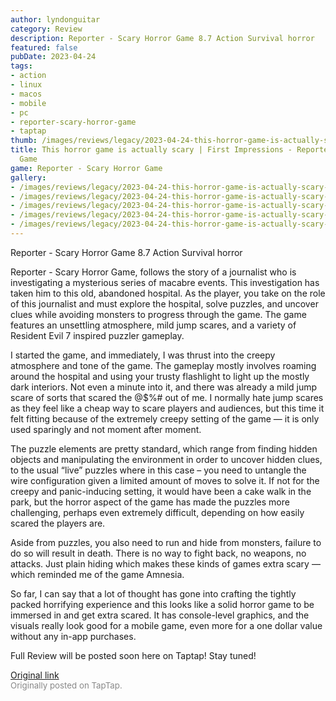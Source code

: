 ```yaml
---
author: lyndonguitar
category: Review
description: Reporter - Scary Horror Game 8.7 Action Survival horror
featured: false
pubDate: 2023-04-24
tags:
- action
- linux
- macos
- mobile
- pc
- reporter-scary-horror-game
- taptap
thumb: /images/reviews/legacy/2023-04-24-this-horror-game-is-actually-scary--first-impressions---reporter---scary-horror-game-0.avif
title: This horror game is actually scary | First Impressions - Reporter - Scary Horror
  Game
game: Reporter - Scary Horror Game
gallery:
- /images/reviews/legacy/2023-04-24-this-horror-game-is-actually-scary--first-impressions---reporter---scary-horror-game-0.avif
- /images/reviews/legacy/2023-04-24-this-horror-game-is-actually-scary--first-impressions---reporter---scary-horror-game-1.avif
- /images/reviews/legacy/2023-04-24-this-horror-game-is-actually-scary--first-impressions---reporter---scary-horror-game-2.avif
- /images/reviews/legacy/2023-04-24-this-horror-game-is-actually-scary--first-impressions---reporter---scary-horror-game-3.avif
- /images/reviews/legacy/2023-04-24-this-horror-game-is-actually-scary--first-impressions---reporter---scary-horror-game-4.avif
---
```

Reporter - Scary Horror Game
8.7
Action
Survival horror

Reporter - Scary Horror Game, follows the story of a journalist who is investigating a mysterious series of macabre events. This investigation has taken him to this old, abandoned hospital. As the player, you take on the role of this journalist and must explore the hospital, solve puzzles, and uncover clues while avoiding monsters to progress through the game. The game features an unsettling atmosphere, mild jump scares, and a variety of Resident Evil 7 inspired puzzler gameplay.

I started the game, and immediately, I was thrust into the creepy atmosphere and tone of the game. The gameplay mostly involves roaming around the hospital and using your trusty flashlight to light up the mostly dark interiors. Not even a minute into it, and there was already a mild jump scare of sorts that scared the @$%# out of me. I normally hate jump scares as they feel like a cheap way to scare players and audiences, but this time it felt fitting because of the extremely creepy setting of the game — it is only used sparingly and not moment after moment.

The puzzle elements are pretty standard, which range from finding hidden objects and manipulating the environment in order to uncover hidden clues, to the usual “live” puzzles where in this case – you need to untangle the wire configuration given a limited amount of moves to solve it. If not for the creepy and panic-inducing setting, it would have been a cake walk in the park, but the horror aspect of the game has made the puzzles more challenging, perhaps even extremely difficult, depending on how easily scared the players are.

Aside from puzzles, you also need to run and hide from monsters, failure to do so will result in death. There is no way to fight back, no weapons, no attacks. Just plain hiding which makes these kinds of games extra scary — which reminded me of the game Amnesia.

So far, I can say that a lot of thought has gone into crafting the tightly packed horrifying experience and this looks like a solid horror game to be immersed in and get extra scared. It has console-level graphics, and the visuals really look good for a mobile game, even more for a one dollar value without any in-app purchases.

Full Review will be posted soon here on Taptap! Stay tuned!

[Original link](https://www.taptap.io/post/5228661)<br><span style="font-size: 0.95em; color: #888;">Originally posted on TapTap.</span>